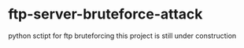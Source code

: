 # ftp-server-bruteforce-attack
python sctipt for ftp bruteforcing
this project is still under construction
